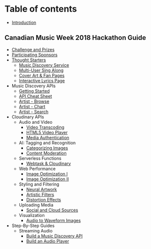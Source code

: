 # Table of contents

* [Introduction](README.md)

## Canadian Music Week 2018 Hackathon Guide

* [Challenge and Prizes](canadian-music-week-2018-hackathon-guide/challenge-and-prizes.md)
* [Participating Sponsors](canadian-music-week-2018-hackathon-guide/participating-sponsors.md)
* [Thought Starters](canadian-music-week-2018-hackathon-guide/thought-starters/README.md)
  * [Music Discovery Service](canadian-music-week-2018-hackathon-guide/thought-starters/music-discovery-service.md)
  * [Multi-User Sing Along](canadian-music-week-2018-hackathon-guide/thought-starters/multi-user-sing-along.md)
  * [Cover Art & Fan Pages](canadian-music-week-2018-hackathon-guide/thought-starters/cover-art-and-fan-pages.md)
  * [Interactive Lyrics Page](canadian-music-week-2018-hackathon-guide/thought-starters/interactive-lyrics-page.md)
* Music Discovery APIs
  * [Getting Started](canadian-music-week-2018-hackathon-guide/music-discovery-apis/getting-started.md)
  * [API Cheat Sheet](canadian-music-week-2018-hackathon-guide/music-discovery-apis/api-cheat-sheet.md)
  * [Artist - Browse](canadian-music-week-2018-hackathon-guide/music-discovery-apis/artist-browse.md)
  * [Artist - Chart](canadian-music-week-2018-hackathon-guide/music-discovery-apis/artist-chart.md)
  * [Artist - Search](canadian-music-week-2018-hackathon-guide/music-discovery-apis/artist-search.md)
* Cloudinary APIs
  * Audio and Video
    * [Video Transcoding](canadian-music-week-2018-hackathon-guide/media-management-apis/audio-and-video/video-transcoding.md)
    * [HTML5 Video Player](canadian-music-week-2018-hackathon-guide/media-management-apis/audio-and-video/html5-video-player.md)
    * [Media Authentication](canadian-music-week-2018-hackathon-guide/media-management-apis/audio-and-video/media-authentication.md)
  * AI: Tagging and Recognition
    * [Categorizing Images](canadian-music-week-2018-hackathon-guide/media-management-apis/ai-tagging-and-recognition/categorizing-images.md)
    * [Content Moderation](canadian-music-week-2018-hackathon-guide/media-management-apis/ai-tagging-and-recognition/content-moderation.md)
  * Serverless Functions
    * [Webtask & Cloudinary](canadian-music-week-2018-hackathon-guide/media-management-apis/serverless-functions/webtask-and-cloudinary.md)
  * Web Performance
    * [Image Optimization I](canadian-music-week-2018-hackathon-guide/media-management-apis/web-performance/image-optimization-i.md)
    * [Image Optimization II](canadian-music-week-2018-hackathon-guide/media-management-apis/web-performance/image-optimization-ii.md)
  * Styling and Filtering
    * [Neural Artwork](canadian-music-week-2018-hackathon-guide/media-management-apis/styling-and-filtering/neural-artwork.md)
    * [Artistic Filters](canadian-music-week-2018-hackathon-guide/media-management-apis/styling-and-filtering/artistic-filters.md)
    * [Distortion Effects](canadian-music-week-2018-hackathon-guide/media-management-apis/styling-and-filtering/distortion-effects.md)
  * Uploading Media
    * [Social and Cloud Sources](canadian-music-week-2018-hackathon-guide/media-management-apis/uploading-media/social-and-cloud-sources.md)
  * Visualization
    * [Audio to Waveform Images](canadian-music-week-2018-hackathon-guide/media-management-apis/visualization/audio-to-waveform-images.md)
* Step-By-Step Guides
  * Streaming Audio
    * [Build a Music Discovery API](canadian-music-week-2018-hackathon-guide/step-by-step-guides/streaming-audio/build-a-music-discovery-api.md)
    * [Build an Audio Player](canadian-music-week-2018-hackathon-guide/step-by-step-guides/streaming-audio/build-an-audio-player.md)


